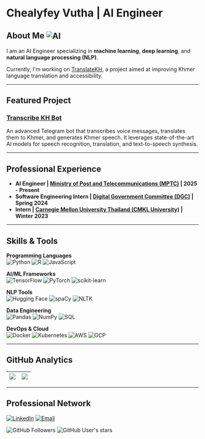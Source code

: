 # Chealyfey Vutha | AI Engineer

## About Me <img align="center" alt="AI" src="https://img.shields.io/badge/AI%20Engineer-4169E1?style=for-the-badge&logoColor=white" />

I am an AI Engineer specializing in **machine learning**, **deep learning**, and **natural language processing (NLP)**.

Currently, I'm working on <a href="https://translatekh.mptc.gov.kh/"> TranslateKH</a>, a project aimed at improving Khmer language translation and accessibility.

---

## Featured Project
### [Transcribe KH Bot](https://github.com/lyfeyvutha/transcribe-kh-bot)
An advanced Telegram bot that transcribes voice messages, translates them to Khmer, and generates Khmer speech. It leverages state-of-the-art AI models for speech recognition, translation, and text-to-speech synthesis.

---

## Professional Experience

- **AI Engineer | [Ministry of Post and Telecommunications (MPTC)](https://mptc.gov.kh/en/) | 2025 - Present**
- **Software Engineering Intern | [Digital Government Committee (DGC)](https://dgc.gov.kh/en) | Spring 2024**
- **Intern | [Carnegie Mellon University Thailand (CMKL University)](https://www.cmkl.ac.th/) | Winter 2023**
  
---

## Skills & Tools

**Programming Languages**  
![Python](https://img.shields.io/badge/Python-3776AB?style=flat-square&logo=python&logoColor=white)
![R](https://img.shields.io/badge/R-276DC3?style=flat-square&logo=r&logoColor=white)
![JavaScript](https://img.shields.io/badge/JavaScript-F7DF1E?style=flat-square&logo=javascript&logoColor=black)

**AI/ML Frameworks**  
![TensorFlow](https://img.shields.io/badge/TensorFlow-FF6F00?style=flat-square&logo=tensorflow&logoColor=white)
![PyTorch](https://img.shields.io/badge/PyTorch-EE4C2C?style=flat-square&logo=pytorch&logoColor=white)
![scikit-learn](https://img.shields.io/badge/scikit--learn-F7931E?style=flat-square&logo=scikit-learn&logoColor=white)

**NLP Tools**  
![Hugging Face](https://img.shields.io/badge/Hugging%20Face-FFAE33?style=flat-square&logo=huggingface&logoColor=black)
![spaCy](https://img.shields.io/badge/spaCy-09A3D5?style=flat-square&logo=spacy&logoColor=white)
![NLTK](https://img.shields.io/badge/NLTK-154F5B?style=flat-square&logo=nltk&logoColor=white)

**Data Engineering**  
![Pandas](https://img.shields.io/badge/Pandas-150458?style=flat-square&logo=pandas&logoColor=white)
![NumPy](https://img.shields.io/badge/NumPy-013243?style=flat-square&logo=numpy&logoColor=white)
![SQL](https://img.shields.io/badge/SQL-4479A1?style=flat-square&logo=mysql&logoColor=white)

**DevOps & Cloud**  
![Docker](https://img.shields.io/badge/Docker-2496ED?style=flat-square&logo=docker&logoColor=white)
![Kubernetes](https://img.shields.io/badge/Kubernetes-326CE5?style=flat-square&logo=kubernetes&logoColor=white)
![AWS](https://img.shields.io/badge/AWS-232F3E?style=flat-square&logo=amazonaws&logoColor=white)
![GCP](https://img.shields.io/badge/GCP-4285F4?style=flat-square&logo=googlecloud&logoColor=white)

---

## GitHub Analytics

| <a href="https://github.com/anuraghazra/github-readme-stats"><img align="center" src="https://github-readme-stats.vercel.app/api?username=lyfeyvutha&count_private=true&show_icons=true&theme=tokyonight" /></a> | <a href="https://github-profile-summary-cards.vercel.app/"><img align="center" src="http://github-profile-summary-cards.vercel.app/api/cards/profile-details?username=lyfeyvutha&theme=tokyonight" /></a> |
| ------------- | ------------- |

---

## Professional Network

<a href="https://www.linkedin.com/in/lyfeyvutha"><img src="https://img.shields.io/badge/LinkedIn-0077B5?style=for-the-badge&logo=linkedin&logoColor=white" alt="LinkedIn" /></a>
<a href="mailto:lyfeytech@gmail.com"><img src="https://img.shields.io/badge/Email-D14836?style=for-the-badge&logo=gmail&logoColor=white" alt="Email" /></a>

<img src="https://img.shields.io/github/followers/lyfeyvutha?label=Followers&style=social" alt="GitHub Followers" /> <img src="https://img.shields.io/github/stars/lyfeyvutha?affiliations=OWNER%2CCOLLABORATOR&style=social" alt="GitHub User's stars" />
